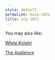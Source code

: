 ```yaml
---
style: default
permalink: Xscp-1072
title: scp-1072
---
```

You may also like:

[White Knight](http://scp-wiki.net/white-knight)

[The Audience](http://scp-wiki.net/the-audience)
